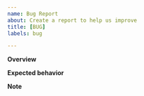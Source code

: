 ```yaml
---
name: Bug Report
about: Create a report to help us improve
title: [BUG]
labels: bug

---
```


**Overview**

<!--
Please describe the bug clearly and concisely.
-->

**Expected behavior**

<!--
A clear and concise description of what you expected to happen.
-->

**Note**

<!--
Please write anything you want to tell.
-->